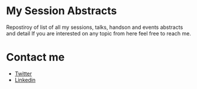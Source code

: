 # My Session Abstracts
Repostiroy of list of all my sessions, talks, handson and events abstracts and detail
If you are interested on any topic from here feel free to reach me.


# Contact me
 * [Twitter](http://twitter.com/rajmahendrar)
 * [Linkedin](https://www.linkedin.com/in/rajmahendrar)
 
